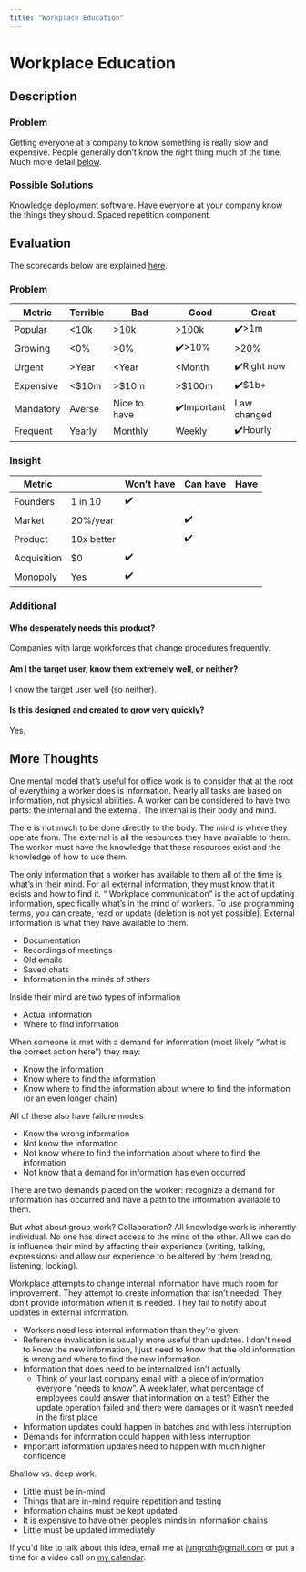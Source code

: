 ```yaml
---
title: "Workplace Education"
---
```

# Workplace Education
## Description
### Problem
Getting everyone at a company to know something is really slow and expensive. People generally don’t know the right thing much of the time. Much more detail [below](#more-thoughts).
### Possible Solutions
Knowledge deployment software. Have everyone at your company know the things they should. Spaced repetition component.

## Evaluation
The scorecards below are explained [here](/scorecards-explained).
### Problem
|  Metric   | Terrible | Bad        | Good        | Great        |
| --------- | ------ | ------------ | --------- | ----------- |
| Popular   | <10k   | >10k         | >100k     | ✔️>1m         |
| Growing   | <0%    | >0%          | ✔️>10%      | >20%         |
| Urgent    | >Year  | <Year        | <Month    | ✔️Right now   |
| Expensive | <$10m  | >$10m        | >$100m    | ✔️$1b+        |
| Mandatory | Averse | Nice to have | ✔️Important | Law changed |
| Frequent  | Yearly | Monthly      | Weekly    | ✔️Hourly      |

### Insight
|   Metric    |            | Won't have | Can have | Have |
| ----------- | ---------- | ---------- | -------- | ---- |
| Founders    | 1 in 10    |      ✔️      |          |      |
| Market      | 20%/year   |            |     ✔️     |      |
| Product     | 10x better |            |     ✔️     |      |
| Acquisition | $0         |      ✔️      |          |      |
| Monopoly    | Yes        |      ✔️      |          |      |

### Additional
#### Who desperately needs this product?
Companies with large workforces that change procedures frequently.

#### Am I the target user, know them extremely well, or neither?
I know the target user well (so neither).

#### Is this designed and created to grow very quickly?
Yes.

## More Thoughts
One mental model that’s useful for office work is to consider that at the root of everything a worker does is information. Nearly all tasks are based on information, not physical abilities. A worker can be considered to have two parts: the internal and the external. The internal is their body and mind. 

There is not much to be done directly to the body. The mind is where they operate from. The external is all the resources they have available to them. The worker must have the knowledge that these resources exist and the knowledge of how to use them.

The only information that a worker has available to them all of the time is what’s in their mind. For all external information, they must know that it exists and how to find it.
“
Workplace communication” is the act of updating information, specifically what’s in the mind of workers. To use programming terms, you can create, read or update (deletion is not yet possible).
External information is what they have available to them.

- Documentation
- Recordings of meetings
- Old emails
- Saved chats
- Information in the minds of others

Inside their mind are two types of information

- Actual information
- Where to find information

When someone is met with a demand for information (most likely “what is the correct action here”) they may:

- Know the information
- Know where to find the information
- Know where to find the information about where to find the information (or an even longer chain)

All of these also have failure modes

- Know the wrong information
- Not know the information
- Not know where to find the information about where to find the information
- Not know that a demand for information has even occurred

There are two demands placed on the worker: recognize a demand for information has occurred and have a path to the information available to them.

But what about group work? Collaboration? All knowledge work is inherently individual. No one has direct access to the mind of the other. All we can do is influence their mind by affecting their experience (writing, talking, expressions) and allow our experience to be altered by them (reading, listening, looking).

Workplace attempts to change internal information have much room for improvement. They attempt to create information that isn’t needed. They don’t provide information when it is needed. They fail to notify about updates in external information.

- Workers need less internal information than they're given
- Reference invalidation is usually more useful than updates. I don’t need to know the new information, I just need to know that the old information is wrong and where to find the new information
- Information that does need to be internalized isn’t actually
    - Think of your last company email with a piece of information everyone “needs to know”. A week later, what percentage of employees could answer that information on a test? Either the update operation failed and there were damages or it wasn’t needed in the first place
- Information updates could happen in batches and with less interruption
- Demands for information could happen with less interruption
- Important information updates need to happen with much higher confidence

Shallow vs. deep work.

- Little must be in-mind
- Things that are in-mind require repetition and testing
- Information chains must be kept updated
- It is expensive to have other people’s minds in information chains
- Little must be updated immediately

If you'd like to talk about this idea, email me at [jungroth@gmail.com](mailto:jungroth@gmail.com) or put a time for a video call on [my calendar](https://calendly.com/travisjungroth/30min).
